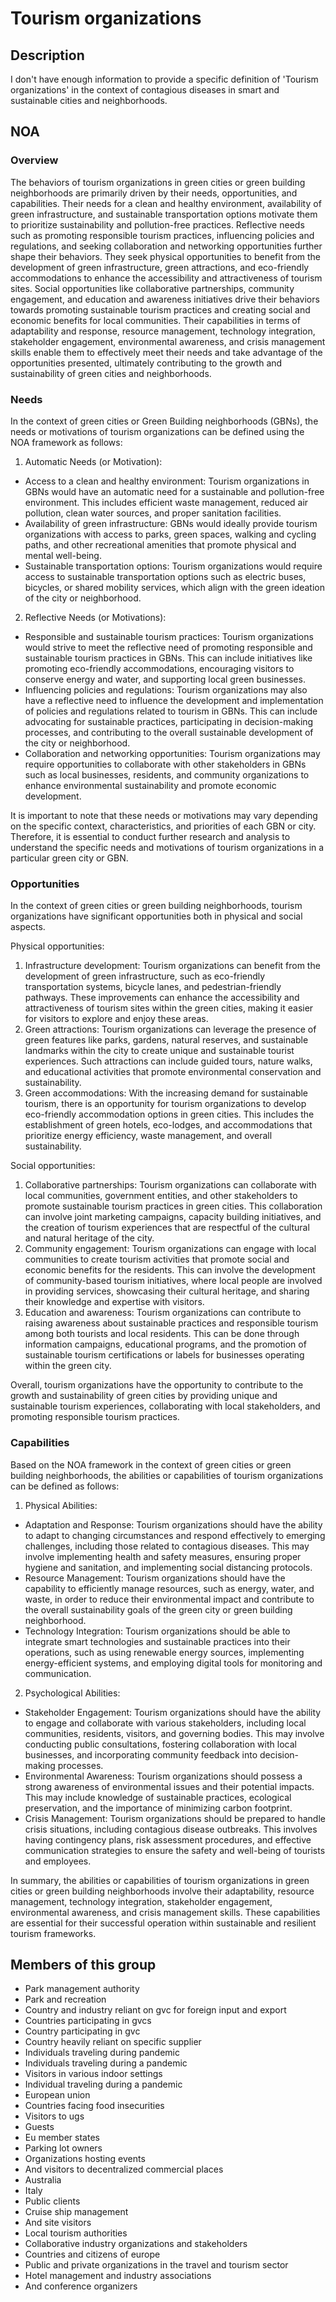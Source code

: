 # Tourism organizations

## Description

I don't have enough information to provide a specific definition of 'Tourism organizations' in the context of contagious diseases in smart and sustainable cities and neighborhoods.

## NOA

### Overview

The behaviors of tourism organizations in green cities or green building neighborhoods are primarily driven by their needs, opportunities, and capabilities. Their needs for a clean and healthy environment, availability of green infrastructure, and sustainable transportation options motivate them to prioritize sustainability and pollution-free practices. Reflective needs such as promoting responsible tourism practices, influencing policies and regulations, and seeking collaboration and networking opportunities further shape their behaviors. They seek physical opportunities to benefit from the development of green infrastructure, green attractions, and eco-friendly accommodations to enhance the accessibility and attractiveness of tourism sites. Social opportunities like collaborative partnerships, community engagement, and education and awareness initiatives drive their behaviors towards promoting sustainable tourism practices and creating social and economic benefits for local communities. Their capabilities in terms of adaptability and response, resource management, technology integration, stakeholder engagement, environmental awareness, and crisis management skills enable them to effectively meet their needs and take advantage of the opportunities presented, ultimately contributing to the growth and sustainability of green cities and neighborhoods.

### Needs

In the context of green cities or Green Building neighborhoods (GBNs), the needs or motivations of tourism organizations can be defined using the NOA framework as follows:

1. Automatic Needs (or Motivation):
- Access to a clean and healthy environment: Tourism organizations in GBNs would have an automatic need for a sustainable and pollution-free environment. This includes efficient waste management, reduced air pollution, clean water sources, and proper sanitation facilities.
- Availability of green infrastructure: GBNs would ideally provide tourism organizations with access to parks, green spaces, walking and cycling paths, and other recreational amenities that promote physical and mental well-being.
- Sustainable transportation options: Tourism organizations would require access to sustainable transportation options such as electric buses, bicycles, or shared mobility services, which align with the green ideation of the city or neighborhood.

2. Reflective Needs (or Motivations):
- Responsible and sustainable tourism practices: Tourism organizations would strive to meet the reflective need of promoting responsible and sustainable tourism practices in GBNs. This can include initiatives like promoting eco-friendly accommodations, encouraging visitors to conserve energy and water, and supporting local green businesses.
- Influencing policies and regulations: Tourism organizations may also have a reflective need to influence the development and implementation of policies and regulations related to tourism in GBNs. This can include advocating for sustainable practices, participating in decision-making processes, and contributing to the overall sustainable development of the city or neighborhood.
- Collaboration and networking opportunities: Tourism organizations may require opportunities to collaborate with other stakeholders in GBNs such as local businesses, residents, and community organizations to enhance environmental sustainability and promote economic development.

It is important to note that these needs or motivations may vary depending on the specific context, characteristics, and priorities of each GBN or city. Therefore, it is essential to conduct further research and analysis to understand the specific needs and motivations of tourism organizations in a particular green city or GBN.

### Opportunities

In the context of green cities or green building neighborhoods, tourism organizations have significant opportunities both in physical and social aspects. 

Physical opportunities:
1. Infrastructure development: Tourism organizations can benefit from the development of green infrastructure, such as eco-friendly transportation systems, bicycle lanes, and pedestrian-friendly pathways. These improvements can enhance the accessibility and attractiveness of tourism sites within the green cities, making it easier for visitors to explore and enjoy these areas.
2. Green attractions: Tourism organizations can leverage the presence of green features like parks, gardens, natural reserves, and sustainable landmarks within the city to create unique and sustainable tourist experiences. Such attractions can include guided tours, nature walks, and educational activities that promote environmental conservation and sustainability.
3. Green accommodations: With the increasing demand for sustainable tourism, there is an opportunity for tourism organizations to develop eco-friendly accommodation options in green cities. This includes the establishment of green hotels, eco-lodges, and accommodations that prioritize energy efficiency, waste management, and overall sustainability.

Social opportunities:
1. Collaborative partnerships: Tourism organizations can collaborate with local communities, government entities, and other stakeholders to promote sustainable tourism practices in green cities. This collaboration can involve joint marketing campaigns, capacity building initiatives, and the creation of tourism experiences that are respectful of the cultural and natural heritage of the city.
2. Community engagement: Tourism organizations can engage with local communities to create tourism activities that promote social and economic benefits for the residents. This can involve the development of community-based tourism initiatives, where local people are involved in providing services, showcasing their cultural heritage, and sharing their knowledge and expertise with visitors.
3. Education and awareness: Tourism organizations can contribute to raising awareness about sustainable practices and responsible tourism among both tourists and local residents. This can be done through information campaigns, educational programs, and the promotion of sustainable tourism certifications or labels for businesses operating within the green city.

Overall, tourism organizations have the opportunity to contribute to the growth and sustainability of green cities by providing unique and sustainable tourism experiences, collaborating with local stakeholders, and promoting responsible tourism practices.

### Capabilities

Based on the NOA framework in the context of green cities or green building neighborhoods, the abilities or capabilities of tourism organizations can be defined as follows:

1. Physical Abilities: 
- Adaptation and Response: Tourism organizations should have the ability to adapt to changing circumstances and respond effectively to emerging challenges, including those related to contagious diseases. This may involve implementing health and safety measures, ensuring proper hygiene and sanitation, and implementing social distancing protocols.
- Resource Management: Tourism organizations should have the capability to efficiently manage resources, such as energy, water, and waste, in order to reduce their environmental impact and contribute to the overall sustainability goals of the green city or green building neighborhood.
- Technology Integration: Tourism organizations should be able to integrate smart technologies and sustainable practices into their operations, such as using renewable energy sources, implementing energy-efficient systems, and employing digital tools for monitoring and communication.

2. Psychological Abilities: 
- Stakeholder Engagement: Tourism organizations should have the ability to engage and collaborate with various stakeholders, including local communities, residents, visitors, and governing bodies. This may involve conducting public consultations, fostering collaboration with local businesses, and incorporating community feedback into decision-making processes.
- Environmental Awareness: Tourism organizations should possess a strong awareness of environmental issues and their potential impacts. This may include knowledge of sustainable practices, ecological preservation, and the importance of minimizing carbon footprint.
- Crisis Management: Tourism organizations should be prepared to handle crisis situations, including contagious disease outbreaks. This involves having contingency plans, risk assessment procedures, and effective communication strategies to ensure the safety and well-being of tourists and employees.

In summary, the abilities or capabilities of tourism organizations in green cities or green building neighborhoods involve their adaptability, resource management, technology integration, stakeholder engagement, environmental awareness, and crisis management skills. These capabilities are essential for their successful operation within sustainable and resilient tourism frameworks.

## Members of this group

* Park management authority
* Park and recreation
* Country and industry reliant on gvc for foreign input and export
* Countries participating in gvcs
* Country participating in gvc
* Country heavily reliant on specific supplier
* Individuals traveling during pandemic
* Individuals traveling during a pandemic
* Visitors in various indoor settings
* Individual traveling during a pandemic
* European union
* Countries facing food insecurities
* Visitors to ugs
* Guests
* Eu member states
* Parking lot owners
* Organizations hosting events
* And visitors to decentralized commercial places
* Australia
* Italy
* Public clients
* Cruise ship management
* And site visitors
* Local tourism authorities
* Collaborative industry organizations and stakeholders
* Countries and citizens of europe
* Public and private organizations in the travel and tourism sector
* Hotel management and industry associations
* And conference organizers